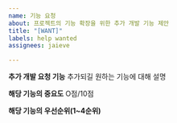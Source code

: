 ```yaml
---
name: 기능 요청
about: 프로젝트의 기능 확장을 위한 추가 개발 기능 제안
title: "[WANT]"
labels: help wanted
assignees: jaieve

---
```


**추가 개발 요청 기능**
추가되길 원하는 기능에 대해 설명

**해당 기능의 중요도**
O점/10점

**해당 기능의 우선순위(1~4순위)**
